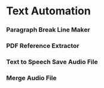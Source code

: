# Text Automation
### Paragraph Break Line Maker
### PDF Reference Extractor
### Text to Speech Save Audio File
### Merge Audio File